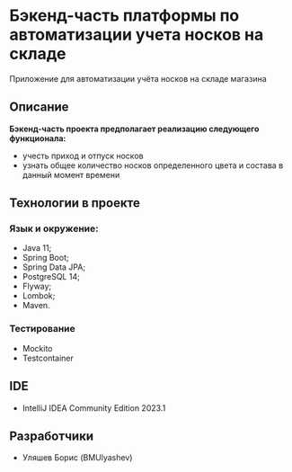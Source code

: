 # Бэкенд-часть платформы по автоматизации учета носков на складе

Приложение для автоматизации учёта носков на складе магазина

## Описание

**Бэкенд-часть проекта предполагает реализацию следующего функционала:**

- учесть приход и отпуск носков
- узнать общее количество носков определенного цвета и состава в данный момент времени

## Технологии в проекте

### Язык и окружение:

- Java 11;
- Spring Boot; 
- Spring Data JPA; 
- PostgreSQL 14;
- Flyway;
- Lombok;
- Maven.

### Тестирование

- Mockito
- Testcontainer

## IDE

- IntelliJ IDEA Community Edition 2023.1

## Разработчики

- Уляшев Борис (BMUlyashev)
